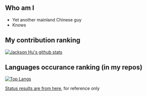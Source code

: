 ## Who am I

- Yet another mainland Chinese guy
- Knows 

## My contribution ranking

[![Jackson Hu's github stats](https://github-readme-stats.vercel.app/api?username=huming2207&count_private=true)](https://github.com/huming2207)

## Languages occurance ranking (in my repos)

[![Top Langs](https://github-readme-stats.vercel.app/api/top-langs/?username=huming2207&count_private=true&langs_count=10)](https://github.com/huming2207)

[Status results are from here](https://github.com/anuraghazra/github-readme-stats), for reference only
